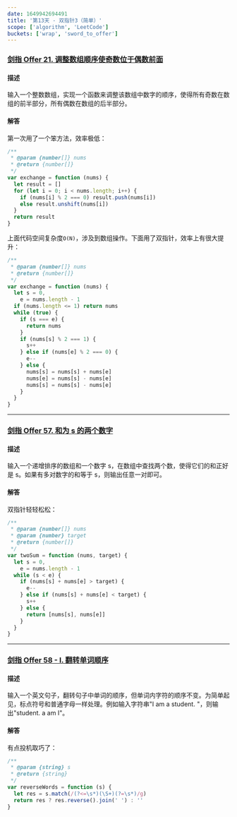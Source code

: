 ```yaml
---
date: 1649942694491
title: '第13天 - 双指针3（简单）'
scope: ['algorithm', 'LeetCode']
buckets: ['wrap', 'sword_to_offer']
---
```


### [剑指 Offer 21. 调整数组顺序使奇数位于偶数前面](https://leetcode-cn.com/problems/diao-zheng-shu-zu-shun-xu-shi-qi-shu-wei-yu-ou-shu-qian-mian-lcof/)

#### 描述

输入一个整数数组，实现一个函数来调整该数组中数字的顺序，使得所有奇数在数组的前半部分，所有偶数在数组的后半部分。

#### 解答

第一次用了一个笨方法，效率极低：

```javascript
/**
 * @param {number[]} nums
 * @return {number[]}
 */
var exchange = function (nums) {
  let result = []
  for (let i = 0; i < nums.length; i++) {
    if (nums[i] % 2 === 0) result.push(nums[i])
    else result.unshift(nums[i])
  }
  return result
}
```

上面代码空间复杂度`O(N)`，涉及到数组操作。下面用了双指针，效率上有很大提升：

```javascript
/**
 * @param {number[]} nums
 * @return {number[]}
 */
var exchange = function (nums) {
  let s = 0,
    e = nums.length - 1
  if (nums.length <= 1) return nums
  while (true) {
    if (s === e) {
      return nums
    }
    if (nums[s] % 2 === 1) {
      s++
    } else if (nums[e] % 2 === 0) {
      e--
    } else {
      nums[s] = nums[s] + nums[e]
      nums[e] = nums[s] - nums[e]
      nums[s] = nums[s] - nums[e]
    }
  }
}
```

---

### [剑指 Offer 57. 和为 s 的两个数字](https://leetcode-cn.com/problems/he-wei-sde-liang-ge-shu-zi-lcof/)

#### 描述

输入一个递增排序的数组和一个数字 s，在数组中查找两个数，使得它们的和正好是 s。如果有多对数字的和等于 s，则输出任意一对即可。

#### 解答

双指针轻轻松松：

```javascript
/**
 * @param {number[]} nums
 * @param {number} target
 * @return {number[]}
 */
var twoSum = function (nums, target) {
  let s = 0,
    e = nums.length - 1
  while (s < e) {
    if (nums[s] + nums[e] > target) {
      e--
    } else if (nums[s] + nums[e] < target) {
      s++
    } else {
      return [nums[s], nums[e]]
    }
  }
}
```

---

### [剑指 Offer 58 - I. 翻转单词顺序](https://leetcode-cn.com/problems/fan-zhuan-dan-ci-shun-xu-lcof/)

#### 描述

输入一个英文句子，翻转句子中单词的顺序，但单词内字符的顺序不变。为简单起见，标点符号和普通字母一样处理。例如输入字符串"I am a student. "，则输出"student. a am I"。

#### 解答

有点投机取巧了：

```javascript
/**
 * @param {string} s
 * @return {string}
 */
var reverseWords = function (s) {
  let res = s.match(/(?<=\s*)(\S+)(?=\s*)/g)
  return res ? res.reverse().join(' ') : ''
}
```
